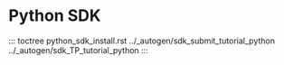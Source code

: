 # Python SDK

::: toctree
python_sdk_install.rst ../\_autogen/sdk_submit_tutorial_python
../\_autogen/sdk_TP_tutorial_python
:::

<!--
  Licensed under Creative Commons Attribution 4.0 International License
  https://creativecommons.org/licenses/by/4.0/
-->
